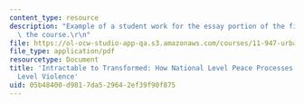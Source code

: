 ```yaml
---
content_type: resource
description: "Example of a student work for the essay portion of the final exam of\
  \ the course.\r\n"
file: https://ol-ocw-studio-app-qa.s3.amazonaws.com/courses/11-947-urbanization-and-development-spring-2009/05b48400d9817da529642ef39f90f875_MIT11_947s09_sw02.pdf
file_type: application/pdf
resourcetype: Document
title: 'Intractable to Transformed: How National Level Peace Processes Shape Urban
  Level Violence'
uid: 05b48400-d981-7da5-2964-2ef39f90f875
---
```

